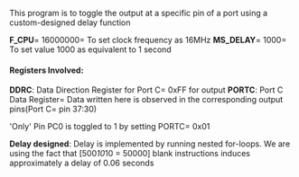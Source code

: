 This program is to toggle the output at a specific pin of a port using a custom-designed delay function

**F_CPU**= 16000000= To set clock frequency as 16MHz
**MS_DELAY**= 1000= To set value 1000 as equivalent to 1 second

#### Registers Involved:
**DDRC**: Data Direction Register for Port C= 0xFF for output
**PORTC**: Port C Data Register= Data written here is observed in the corresponding output pins(Port C= pin 37:30)

'Only' Pin PC0 is toggled to 1 by setting PORTC= 0x01

**Delay designed**: 
Delay is implemented by running nested for-loops. We are using the fact that [500*10*10 = 50000] blank instructions induces approximately a delay of 0.06 seconds
